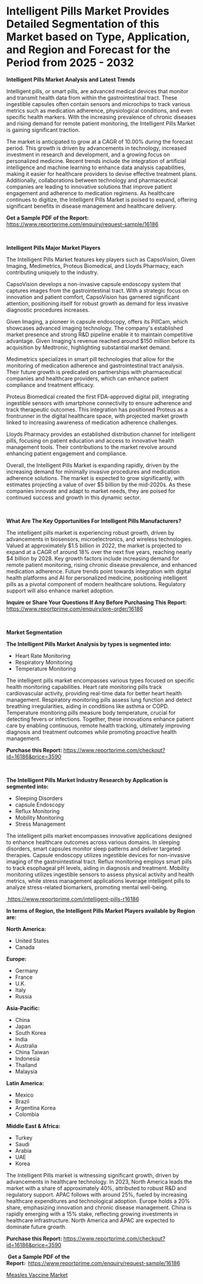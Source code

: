 <p><h1>Intelligent Pills Market Provides Detailed Segmentation of this Market based on Type, Application, and Region and Forecast for the Period from 2025 - 2032</h1></p><p><strong>Intelligent Pills Market Analysis and Latest Trends</strong></p>
<p><p>Intelligent pills, or smart pills, are advanced medical devices that monitor and transmit health data from within the gastrointestinal tract. These ingestible capsules often contain sensors and microchips to track various metrics such as medication adherence, physiological conditions, and even specific health markers. With the increasing prevalence of chronic diseases and rising demand for remote patient monitoring, the Intelligent Pills Market is gaining significant traction.</p><p>The market is anticipated to grow at a CAGR of 10.00% during the forecast period. This growth is driven by advancements in technology, increased investment in research and development, and a growing focus on personalized medicine. Recent trends include the integration of artificial intelligence and machine learning to enhance data analysis capabilities, making it easier for healthcare providers to devise effective treatment plans. Additionally, collaborations between technology and pharmaceutical companies are leading to innovative solutions that improve patient engagement and adherence to medication regimens. As healthcare continues to digitize, the Intelligent Pills Market is poised to expand, offering significant benefits in disease management and healthcare delivery.</p></p>
<p><strong>Get a Sample PDF of the Report:&nbsp;</strong> <a href="https://www.reportprime.com/enquiry/request-sample/16186?utm_campaign=2297&utm_medium=2&utm_source=Github&utm_content=ia&utm_term=20032025&utm_id=intelligent-pills">https://www.reportprime.com/enquiry/request-sample/16186</a></p>
<p>&nbsp;</p>
<p><strong>Intelligent Pills Major Market Players</strong></p>
<p><p>The Intelligent Pills Market features key players such as CapsoVision, Given Imaging, Medimetrics, Proteus Biomedical, and Lloyds Pharmacy, each contributing uniquely to the industry.</p><p>CapsoVision develops a non-invasive capsule endoscopy system that captures images from the gastrointestinal tract. With a strategic focus on innovation and patient comfort, CapsoVision has garnered significant attention, positioning itself for robust growth as demand for less invasive diagnostic procedures increases.</p><p>Given Imaging, a pioneer in capsule endoscopy, offers its PillCam, which showcases advanced imaging technology. The company's established market presence and strong R&D pipeline enable it to maintain competitive advantage. Given Imaging's revenue reached around $150 million before its acquisition by Medtronic, highlighting substantial market demand.</p><p>Medimetrics specializes in smart pill technologies that allow for the monitoring of medication adherence and gastrointestinal tract analysis. Their future growth is predicated on partnerships with pharmaceutical companies and healthcare providers, which can enhance patient compliance and treatment efficacy.</p><p>Proteus Biomedical created the first FDA-approved digital pill, integrating ingestible sensors with smartphone connectivity to ensure adherence and track therapeutic outcomes. This integration has positioned Proteus as a frontrunner in the digital healthcare space, with projected market growth linked to increasing awareness of medication adherence challenges.</p><p>Lloyds Pharmacy provides an established distribution channel for intelligent pills, focusing on patient education and access to innovative health management tools. Their contributions to the market revolve around enhancing patient engagement and compliance.</p><p>Overall, the Intelligent Pills Market is expanding rapidly, driven by the increasing demand for minimally invasive procedures and medication adherence solutions. The market is expected to grow significantly, with estimates projecting a value of over $5 billion by the mid-2020s. As these companies innovate and adapt to market needs, they are poised for continued success and growth in this dynamic sector.</p></p>
<p>&nbsp;</p>
<p><strong>What Are The Key Opportunities For Intelligent Pills Manufacturers?</strong></p>
<p><p>The intelligent pills market is experiencing robust growth, driven by advancements in biosensors, microelectronics, and wireless technologies. Valued at approximately $1.5 billion in 2022, the market is projected to expand at a CAGR of around 18% over the next five years, reaching nearly $4 billion by 2028. Key growth factors include increasing demand for remote patient monitoring, rising chronic disease prevalence, and enhanced medication adherence. Future trends point towards integration with digital health platforms and AI for personalized medicine, positioning intelligent pills as a pivotal component of modern healthcare solutions. Regulatory support will also enhance market adoption.</p></p>
<p><strong>Inquire or Share Your Questions If Any Before Purchasing This Report:</strong> <a href="https://www.reportprime.com/enquiry/pre-order/16186?utm_campaign=2297&utm_medium=2&utm_source=Github&utm_content=ia&utm_term=20032025&utm_id=intelligent-pills">https://www.reportprime.com/enquiry/pre-order/16186</a></p>
<p>&nbsp;</p>
<p><strong>Market Segmentation</strong></p>
<p><strong>The Intelligent Pills Market Analysis by types is segmented into:</strong></p>
<p><ul><li>Heart Rate Monitoring</li><li>Respiratory Monitoring</li><li>Temperature Monitoring</li></ul></p>
<p><p>The intelligent pills market encompasses various types focused on specific health monitoring capabilities. Heart rate monitoring pills track cardiovascular activity, providing real-time data for better heart health management. Respiratory monitoring pills assess lung function and detect breathing irregularities, aiding in conditions like asthma or COPD. Temperature monitoring pills measure body temperature, crucial for detecting fevers or infections. Together, these innovations enhance patient care by enabling continuous, remote health tracking, ultimately improving diagnosis and treatment outcomes while promoting proactive health management.</p></p>
<p><strong>Purchase this Report:&nbsp;</strong><a href="https://www.reportprime.com/checkout?id=16186&price=3590&utm_campaign=2297&utm_medium=2&utm_source=Github&utm_content=ia&utm_term=20032025&utm_id=intelligent-pills">https://www.reportprime.com/checkout?id=16186&price=3590</a></p>
<p>&nbsp;</p>
<p><strong>The Intelligent Pills Market Industry Research by Application is segmented into:</strong></p>
<p><ul><li>Sleeping Disorders</li><li>capsule Endoscopy</li><li>Reflux Monitoring</li><li>Mobility Monitoring</li><li>Stress Management</li></ul></p>
<p><p>The intelligent pills market encompasses innovative applications designed to enhance healthcare outcomes across various domains. In sleeping disorders, smart capsules monitor sleep patterns and deliver targeted therapies. Capsule endoscopy utilizes ingestible devices for non-invasive imaging of the gastrointestinal tract. Reflux monitoring employs smart pills to track esophageal pH levels, aiding in diagnosis and treatment. Mobility monitoring utilizes ingestible sensors to assess physical activity and health metrics, while stress management applications leverage intelligent pills to analyze stress-related biomarkers, promoting mental well-being.</p></p>
<p><a href="https://www.reportprime.com/intelligent-pills-r16186?utm_campaign=2297&utm_medium=2&utm_source=Github&utm_content=ia&utm_term=20032025&utm_id=intelligent-pills">&nbsp;https://www.reportprime.com/intelligent-pills-r16186</a></p>
<p><strong>In terms of Region, the Intelligent Pills Market Players available by Region are:</strong></p>
<p>
    <p> <strong> North America: </strong>
        <ul>
            <li>United States</li>
            <li>Canada</li>
        </ul>
        </p> 
    <p> <strong> Europe: </strong>
        <ul>
            <li>Germany</li>
            <li>France</li>
            <li>U.K.</li>
            <li>Italy</li>
            <li>Russia</li>
        </ul>
        </p> 
    <p> <strong> Asia-Pacific: </strong>
        <ul>
            <li>China</li>
            <li>Japan</li>
            <li>South Korea</li>
            <li>India</li>
            <li>Australia</li>
            <li>China Taiwan</li>
            <li>Indonesia</li>
            <li>Thailand</li>
            <li>Malaysia</li>
        </ul>
        </p> 
    <p> <strong> Latin America: </strong>
        <ul>
            <li>Mexico</li>
            <li>Brazil</li>
            <li>Argentina Korea</li>
            <li>Colombia</li>
        </ul>
        </p> 
    <p> <strong> Middle East & Africa: </strong>
        <ul>
            <li>Turkey</li>
            <li>Saudi</li>
            <li>Arabia</li>
            <li>UAE</li>
            <li>Korea</li>
        </ul>
    </p>
    </p>
<p><p>The Intelligent Pills market is witnessing significant growth, driven by advancements in healthcare technology. In 2023, North America leads the market with a share of approximately 40%, attributed to robust R&D and regulatory support. APAC follows with around 25%, fueled by increasing healthcare expenditures and technological adoption. Europe holds a 20% share, emphasizing innovation and chronic disease management. China is rapidly emerging with a 15% stake, reflecting growing investments in healthcare infrastructure. North America and APAC are expected to dominate future growth.</p></p>
<p><strong>Purchase this Report: </strong><a href="https://www.reportprime.com/checkout?id=16186&price=3590&utm_campaign=2297&utm_medium=2&utm_source=Github&utm_content=ia&utm_term=20032025&utm_id=intelligent-pills">https://www.reportprime.com/checkout?id=16186&price=3590</a></p>
<p>&nbsp;<strong>Get a Sample PDF of the Report:&nbsp;&nbsp;</strong><a href="https://www.reportprime.com/enquiry/request-sample/16186?utm_campaign=2297&utm_medium=2&utm_source=Github&utm_content=ia&utm_term=20032025&utm_id=intelligent-pills">https://www.reportprime.com/enquiry/request-sample/16186</a></p>
<p><strong></strong></p>
<p><p><a href="https://github.com/kecixayaab/Market-Research-Report-List-1/blob/main/measles-vaccine-market.md?utm_campaign=2297&utm_medium=2&utm_source=Github&utm_content=ia&utm_term=20032025&utm_id=intelligent-pills">Measles Vaccine Market</a></p></p>